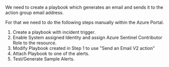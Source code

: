 We need to create a playbook which generates an email and sends it to the action group email address. 

For that we need to do the following steps manually within the Azure Portal. 

1. Create a playbook with incident trigger.
2. Enable System assigned Identity and assign Azure Sentinel Contributor Role to the resource. 
3. Modify Playbook created in Step 1 to use "Send an Email V2 action"
4. Attach Playbook to one of the alerts. 
5. Test/Generate Sample Alerts. 

